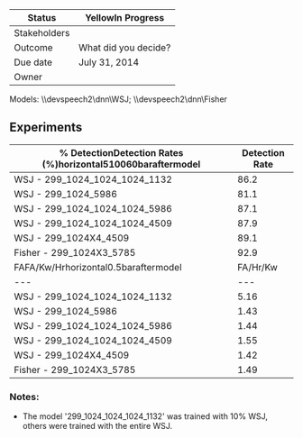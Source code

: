 Status| YellowIn Progress  
---|---  
Stakeholders|     
Outcome| What did you decide?  
Due date| July 31, 2014  
Owner|    
  
Models: \\\devspeech2\dnn\WSJ; \\\devspeech2\dnn\Fisher

## Experiments

% DetectionDetection Rates (%)horizontal510060baraftermodel| Detection Rate  
---|---  
WSJ - 299_1024_1024_1024_1132| 86.2  
WSJ - 299_1024_5986| 81.1  
WSJ - 299_1024_1024_1024_5986| 87.1  
WSJ - 299_1024_1024_1024_4509| 87.9  
WSJ - 299_1024X4_4509| 89.1  
Fisher - 299_1024X3_5785| 92.9  
FAFA/Kw/Hrhorizontal0.5baraftermodel| FA/Hr/Kw  
---|---  
WSJ - 299_1024_1024_1024_1132| 5.16  
WSJ - 299_1024_5986| 1.43  
WSJ - 299_1024_1024_1024_5986| 1.44  
WSJ - 299_1024_1024_1024_4509| 1.55  
WSJ - 299_1024X4_4509| 1.42  
Fisher - 299_1024X3_5785| 1.49  
  
### Notes: 

  * The model '299_1024_1024_1024_1132' was trained with 10% WSJ, others were trained with the entire WSJ.


